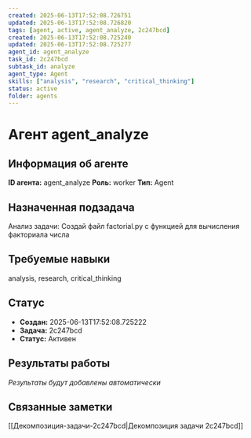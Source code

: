 ```yaml
---
created: 2025-06-13T17:52:08.726751
updated: 2025-06-13T17:52:08.726820
tags: [agent, active, agent_analyze, 2c247bcd]
created: 2025-06-13T17:52:08.725240
updated: 2025-06-13T17:52:08.725277
agent_id: agent_analyze
task_id: 2c247bcd
subtask_id: analyze
agent_type: Agent
skills: ["analysis", "research", "critical_thinking"]
status: active
folder: agents
---
```


# Агент agent_analyze

## Информация об агенте

**ID агента:** agent_analyze
**Роль:** worker
**Тип:** Agent

## Назначенная подзадача
Анализ задачи: Создай файл factorial.py с функцией для вычисления факториала числа

## Требуемые навыки
analysis, research, critical_thinking

## Статус
- **Создан:** 2025-06-13T17:52:08.725222
- **Задача:** 2c247bcd
- **Статус:** Активен

## Результаты работы
*Результаты будут добавлены автоматически*

## Связанные заметки

[[Декомпозиция-задачи-2c247bcd|Декомпозиция задачи 2c247bcd]]